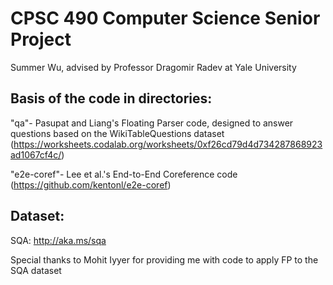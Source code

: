 CPSC 490 Computer Science Senior Project  
=============================

Summer Wu, advised by Professor Dragomir Radev at Yale University

Basis of the code in directories: 
----------------
"qa"-  Pasupat and Liang's Floating Parser code, designed to answer questions based on the WikiTableQuestions dataset (https://worksheets.codalab.org/worksheets/0xf26cd79d4d734287868923ad1067cf4c/)

"e2e-coref"- Lee et al.'s End-to-End Coreference code (https://github.com/kentonl/e2e-coref)
	
Dataset:
---------
SQA: http://aka.ms/sqa  

Special thanks to Mohit Iyyer for providing me with code to apply FP to the SQA dataset  
